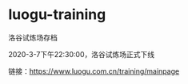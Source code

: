 # luogu-training

洛谷试炼场存档

2020-3-7下午22:30:00，洛谷试炼场正式下线

链接：https://www.luogu.com.cn/training/mainpage
